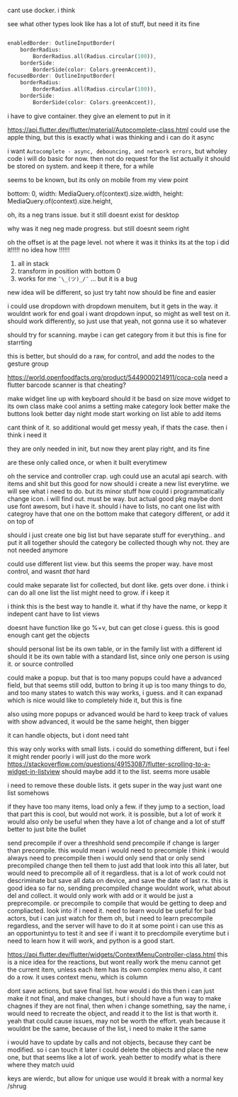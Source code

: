 cant use docker. i think

see what other types look like
has a lot of stuff, but need it
its fine

```dart

enabledBorder: OutlineInputBorder(
    borderRadius:
        BorderRadius.all(Radius.circular(100)),
    borderSide:
        BorderSide(color: Colors.greenAccent)),
focusedBorder: OutlineInputBorder(
    borderRadius:
        BorderRadius.all(Radius.circular(100)),
    borderSide:
        BorderSide(color: Colors.greenAccent)),
```

i have to give container. they give an element to put in it

https://api.flutter.dev/flutter/material/Autocomplete-class.html
could use the apple thing, but this is exactly what i was thinking
and i can do it async

i want `Autocomplete - async, debouncing, and network errors`, but wholey code
i will do basic for now. then not do request for the list
actually it should be stored on system. and keep it there, for a while

seems to be known, but its only on mobile from my view point

bottom: 0,
            width: MediaQuery.of(context).size.width,
            height: MediaQuery.of(context).size.height,

oh, its a neg trans issue. but it still doesnt exist for desktop

why was it neg neg
made progress. but still doesnt seem right

oh the offset is at the page level. not where it was
it thinks its at the top
i did it!!!!! no idea how !!!!!!

1. all in stack
2. transform in position with bottom 0
3. works for me `¯\_(ツ)_/¯`
... but it is a bug

new idea will be different, so just try taht now
should be fine and easier

i could use dropdown with dropdown menuitem,
but it gets in the way. it wouldnt work for end goal
i want dropdown input, so might as well test on it.
should work differently, so just use that
yeah, not gonna use it so whatever

should try for scanning. maybe i can get category from it
but this is fine for starrting

this is better, but should do a raw, for control, and add the nodes to the gesture group

https://world.openfoodfacts.org/product/5449000214911/coca-cola
need a flutter barcode scanner
is that cheating?

make widget line up with keyboard
    should it be basd on size
move widget to its own class
make cool anims a setting
make category look better
make the buttons look better
day night mode
start working on list
able to add items

cant think of it. so additional would get messy
yeah, if thats the case. then i think i need it

they are only needed in init, but now they arent
play right, and its fine

are these only called once, or when it built everytimew

oh the service and controller crap. ugh
could use an acutal api search. with items and shit
but this good for now
should i create a new list everytime. we will see what i need to do. but its minor stuff
how could i programmatically change icon. i will find out. must be way. but actual good pkg
maybe dont use font awesom, but i have it.
should i have to lists, no cant
one list with categroy
have that one on the bottom
make that category different, or add it on top of

should i just create one big list
but have separate stuff for everything.. and put it all together
should the category be collected though
why not. they are not needed anymore

could use different list view. but this seems the proper way. have most control, and wasnt *that* hard

could make separate list for collected, but dont like. gets over done. i think i can do all one list
the list might need to grow. if i keep it

i think this is the best way to handle it. what if thy have the name, or kepp it indepent
cant have to list views

doesnt have function like go %+v, but can get close i guess.
this is good enough
cant get the objects

should personal list be its own table, or in the family list with a different id
should it be its own table with a standard list, since only one person is using it. or source controlled

could make a popup. but that is too many popups
could have a advanced field, but that seems still odd,
button to bring it up is too many things to do, and too many states to watch
this way works, i guess. and it can expanad which is nice
would like to completely hide it, but this is fine

also using more popups or advanced would be hard to keep track of values
with show advanced, it would be the same height, then bigger

it can handle objects, but i dont need taht

this way only works with small lists. i could do something different, but i feel it might render poorly
i will just do the more work
https://stackoverflow.com/questions/49153087/flutter-scrolling-to-a-widget-in-listview
should maybe add it to the list. seems more usable

i need to remove these double lists. it gets super in the way
just want one list somehows

if they have too many items, load only a few. if they jump to a section, load that part
this is cool, but would not work. it is possible, but a lot of work
it would also only be useful when they have a lot of change and a lot of stuff
better to just bite the bullet

send precompile if over a threshhold
send precompile if change is larger than precompile. this would mean i would need to precomiple
i think i would always need to precompile
then i would only send that
or only send precompiled change
then tell them to just add that
look into this all later, but would need to precompile all of it regardless. that is a lot of work
could not descriminate
but save all data on device, and save the date of last rx. this is good idea so far
no, sending precompiled change wouldnt work, what about del and collect. it would only work with add
or it would be just a preprecompile. or precompile to compile
that would be getting to deep and compliacted. look into if i need it. need to learn
would be useful for bad actors, but i can just watch for them
oh, but i need to learn precompile regardless, and the server will have to do it at some point
i can use this as an opportunintyu to test it and see if i want it to precdompile everytime
but i need to learn how it will work, and python is a good start.

https://api.flutter.dev/flutter/widgets/ContextMenuController-class.html
this is a nice idea for the reactions, but wont really work
the menu cannot get the current item, unless each item has its own complex menu
also, it cant do a row. it uses context menu, which is column

dont save actions, but save final list. how would i do this then
i can just make it not final, and make changes, but i should have a fun way to make chagnes
if they are not final, then when i change something, say the name, i would need to recreate the object, and readd it to the list
is that worth it. yeah that could cause issues, may not be worth the effort.
yeah because it wouldnt be the same, because of the list, i need to make it the same

i would have to update by calls and not objects, because they cant be modified. so i can touch it later
i could delete the objects and place the new one, but that seems like a lot of work. yeah
better to modify what is there where they match uuid

keys are wierdc, but allow for unique use
would it break with a normal key /shrug
